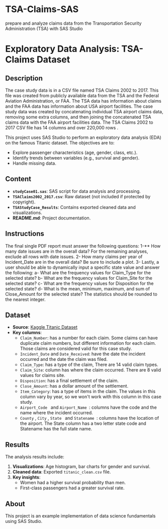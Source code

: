 # TSA-Claims-SAS
prepare and analyze claims data from the Transportation Security Administration (TSA) with SAS Studio

# Exploratory Data Analysis: TSA-Claims Dataset

## Description
The case study data is in a CSV file named TSA Claims 2002 to 2017. This file was created from publicly available data from the TSA and the Federal Aviation Administration, or FAA. The TSA data has information about claims and the FAA data has information about USA airport facilities. The case study data was created by concatenating individual TSA airport claims data, removing some extra columns, and then joining the concatenated TSA claims data with the FAA airport facilities data. The TSA Claims 2002 to 2017 CSV file has 14 columns and over 220,000 rows .

This project uses SAS Studio to perform an exploratory data analysis (EDA) on the famous Titanic dataset. The objectives are to:  
- Explore passenger characteristics (age, gender, class, etc.).  
- Identify trends between variables (e.g., survival and gender).  
- Handle missing data.  

## Content
- **`studyCase01.sas`**: SAS script for data analysis and processing.  
- **`TSAClaims2002_2017.csv`**: Raw dataset (not included if protected by copyright).  
- **`TSAStudyCase_Results`**: Contains exported cleaned data and visualizations.  
- **README.md**: Project documentation.  

## Instructions
The final single PDF report must answer the following questions:
      1-** How many date issues are in the overall data?
For the remaining analyses, exclude all rows with date issues.
      2- How many claims per year of Incident_Date are in the overall data? Be sure to include a plot.
      3- Lastly, a user should be able to dynamically input a specific state value and answer the following:
           a- What are the frequency values for Claim_Type for the selected state?
           b- What are the frequency values for Claim_Site for the selected state?
           c- What are the frequency values for Disposition for the selected state?
           d- What is the mean, minimum, maximum, and sum of Close_Amount for the selected state? The statistics should be rounded to the nearest integer.
## Dataset
- **Source**: [Kaggle Titanic Dataset](https://www.kaggle.com/c/titanic/data)  
- **Key columns**:  
  - `Claim_Number`: has a number for each claim. Some claims can have duplicate claim numbers, but different information for each claim. Those claims are considered valid for this case study.
  - `Incident_Date` and `Date_Received`: have the date the incident occurred and the date the claim was filed.  
  - `Claim_Type`:  has a type of the claim, There are 14 valid claim types.  
  - `Claim_Site`:  column has where the claim occurred. There are 8 valid values for claims site.  
  - `Disposition`: has a final settlement of the claim.
  - `Close_Amount`: has a dollar amount of the settlement.
  - `Item_Category`: has a type of items in the claim. The values in this column vary by year, so we won't work with this column in this case study.
  - `Airport_Code ` and `Airport_Name `: columns have the code and the name where the incident occurred.
  - `County` , `City` , `State ` and `Statename `: columns have the location of the airport. The State column has a two letter state code and Statename has the full state name.

## Results
The analysis results include:  
1. **Visualizations**: Age histogram, bar charts for gender and survival.  
2. **Cleaned data**: Exported `titanic_clean.csv` file.  
3. **Key insights**:  
   - Women had a higher survival probability than men.  
   - First-class passengers had a greater survival rate.  

## About
This project is an example implementation of data science fundamentals using SAS Studio.



